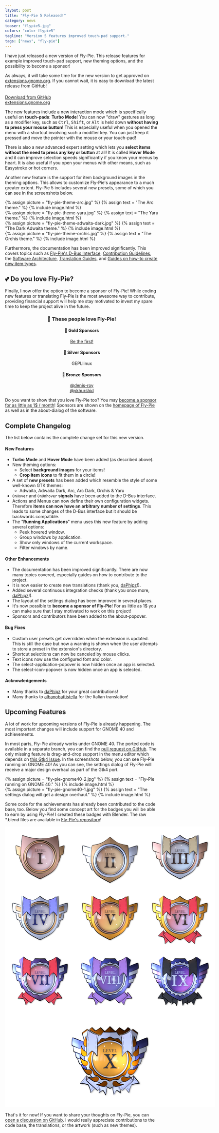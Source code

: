 ```yaml
---
layout: post
title: "Fly-Pie 5 Released!"
category: news
teaser: "flypie5.jpg"
colors: "color-flypie5"
tagline: "Version 5 features improved touch-pad support."
tags: ["news", "fly-pie"]
---
```


I have just released a new version of Fly-Pie. 
This release features for example improved touch-pad support, new theming options, and the possibility to become a sponsor!

<!--more-->

As always, it will take some time for the new version to get approved on [extensions.gnome.org](https://extensions.gnome.org/extension/3433/fly-pie/).
If you cannot wait, it is easy to download the latest release from GitHub!

<div class="row" style="margin-top:20px">
<div class="col m6 s12">
<a href="https://github.com/Schneegans/Fly-Pie#b-downloading-a-stable-release" target="_blank" class="btn-large block waves-effect">Download from GitHub</a>
</div>
<div class="col m6 s12">
<a href="https://extensions.gnome.org/extension/3433/fly-pie/" target="_blank" class="btn-large block waves-effect">extensions.gnome.org</a>
</div>
</div>

The new features include a new interaction mode which is specifically useful on **touch-pads**: **Turbo Mode**! You can now "draw" gestures as long as a modifier key, such as <kbd>Ctrl</kbd>, <kbd>Shift</kbd>, or <kbd>Alt</kbd> is held down **without having to press your mouse button**! This is especially useful when you opened the menu with a shortcut involving such a modifier key. You can just keep it pressed and move the pointer with the mouse or your touch-pad!

There is also a new advanced expert setting which lets you **select items without the need to press any key or button** at all! It is called **Hover Mode** and it can improve selection speeds significantly if you know your menus by heart. It is also useful if you open your menus with other means, such as Easystroke or hot corners.

Another new feature is the support for item background images in the theming options. This allows to customize Fly-Pie's appearance to a much greater extent.
Fly-Pie 5 includes several new presets, some of which you can see in the screenshots below.

<div class="row">
  <div class="col s6">
    {% assign picture = "fly-pie-theme-arc.jpg" %}
    {% assign text = "The Arc theme." %}
    {% include image.html %}
  </div>
  <div class="col s6">
    {% assign picture = "fly-pie-theme-yaru.jpg" %}
    {% assign text = "The Yaru theme." %}
    {% include image.html %}
  </div>
</div>

<div class="row">
  <div class="col s6">
    {% assign picture = "fly-pie-theme-adwaita-dark.jpg" %}
    {% assign text = "The Dark Adwaita theme." %}
    {% include image.html %}
  </div>
  <div class="col s6">
    {% assign picture = "fly-pie-theme-orchis.jpg" %}
    {% assign text = "The Orchis theme." %}
    {% include image.html %}
  </div>
</div>

Furthermore, the documentation has been improved significantly. This covers topics such as [Fly-Pie's D-Bus Interface](https://github.com/Schneegans/Fly-Pie/blob/develop/docs/dbus-interface.md), [Contribution Guidelines](https://github.com/Schneegans/Fly-Pie/blob/develop/docs/contributing.md), the [Software Architecture](https://github.com/Schneegans/Fly-Pie/blob/develop/docs/software-architecture.md), [Translation Guides](https://github.com/Schneegans/Fly-Pie/blob/develop/docs/translating.md), and [Guides on how-to create new item types](https://github.com/Schneegans/Fly-Pie/blob/develop/docs/creating-actions.md).

## 💕️ Do you love Fly-Pie?

Finally, I now offer the option to become a sponsor of Fly-Pie!
While coding new features or translating Fly-Pie is the most awesome way to contribute, providing financial support will help me stay motivated to invest my spare time to keep the project alive in the future.

<h3 style="text-align:center">💞️ These people love Fly-Pie!</h3>

<h4 style="text-align:center">🥇️ Gold Sponsors</h4>
<p align="center">
  <a href="https://github.com/sponsors/Schneegans">Be the first!</a>
</p>

<h4 style="text-align:center">🥈️ Silver Sponsors</h4>
<p align="center">
  GEPLlinux
</p>

<h4 style="text-align:center">🥉️ Bronze Sponsors</h4>
<p align="center">
  <a href="https://github.com/denis-roy">@denis-roy</a><br>
  <a href="https://github.com/ykhurshid">@ykhurshid</a>
</p>

Do you want to show that you love Fly-Pie too? You may <a href="https://github.com/sponsors/Schneegans">become a sponsor for as little as 1$ / month</a>!
Sponsors are shown on the [homepage of Fly-Pie](https://github.com/Schneegans/Fly-Pie) as well as in the about-dialog of the software.

## Complete Changelog

The list below contains the complete change set for this new version.

#### New Features
* **Turbo Mode** and **Hover Mode** have been added (as described above).
* New theming options: 
  - Select **background images** for your items!
  - **Crop item icons** to fit them in a circle!
* A set of **new presets** has been added which resemble the style of some well-known GTK themes:
  - Adwaita, Adwaita Dark, Arc, Arc Dark, Orchis & Yaru
* `OnHover` and `OnUnhover` **signals** have been added to the D-Bus interface.
* Actions and Menus can now define their own configuration widgets. Therefore **items can now have an arbitrary number of settings**. This leads to some changes of the D-Bus interface but it should be backwards compatible.
* The "**Running Applications**" menu uses this new feature by adding several options:
  - Peek hovered window.
  - Group windows by application.
  - Show only windows of the current workspace.
  - Filter windows by name.

#### Other Enhancements
* The documentation has been improved significantly. There are now many topics covered, especially guides on how to contribute to the project.
* It is now easier to create new translations (thank you, [daPhipz](https://github.com/daPhipz)!).
* Added several continuous integration checks (thank you once more, [daPhipz](https://github.com/daPhipz)!).
* The layout of the settings dialog has been improved in several places.
* It's now possible to **become a sponsor of Fly-Pie**! For as little as 1$ you can make sure that I stay motivated to work on this project!
* Sponsors and contributors have been added to the about-popover.

#### Bug Fixes
* Custom user presets get overridden when the extension is updated. This is still the case but now a warning is shown when the user attempts to store a preset in the extension's directory.
* Shortcut selections can now be canceled by mouse clicks.
* Text icons now use the configured font and color.
* The select-application-popover is now hidden once an app is selected.
* The select-icon-popover is now hidden once an app is selected.

#### Acknowledgements
* Many thanks to [daPhipz](https://github.com/daPhipz) for your great contributions!
* Many thanks to [albanobattistella](https://github.com/albanobattistella) for the Italian translation!



## Upcoming Features

A lot of work for upcoming versions of Fly-Pie is already happening. 
The most important changes will include support for GNOME 40 and achievements.

In most parts, Fly-Pie already works under GNOME 40.
The ported code is available in a separate branch, you can find the [pull request on GitHub](https://github.com/Schneegans/Fly-Pie/pull/100).
The only missing feature is drag-and-drop support in the menu editor which depends on [this Gtk4 Issue](https://gitlab.gnome.org/GNOME/gtk/-/issues/3649).
In the screenshots below, you can see Fly-Pie running on GNOME 40! As you can see, the settings dialog of Fly-Pie will receive a major design overhaul as part of the Gtk4 port.

<div class="row">
  <div class="col s6">
    {% assign picture = "fly-pie-gnome40-2.jpg" %}
    {% assign text = "Fly-Pie running on GNOME 40." %}
    {% include image.html %}
  </div>
  <div class="col s6">
    {% assign picture = "fly-pie-gnome40-1.jpg" %}
    {% assign text = "The settings dialog will get a design overhaul." %}
    {% include image.html %}
  </div>
</div>

Some code for the achievements has already been contributed to the code base, too. Below you find some concept art for the badges you will be able to earn by using Fly-Pie!
I created these badges with Blender. The raw *.blend files are available in [Fly-Pie's repository](https://github.com/Schneegans/Fly-Pie/tree/develop/resources)!

<p align="center">
<img class="responsive-img materialboxed" src="/assets/pictures/fly-pie-levels.png" style="max-width:690px" data-caption="Concept art for Fly-Pie's level badges" alt="Concept art for Fly-Pie's level badges" title="Concept art for Fly-Pie's level badges" />
</p>

That's it for now! If you want to share your thoughts on Fly-Pie, you can [open a discussion on GitHub](https://github.com/Schneegans/Fly-Pie/discussions).
I would really appreciate contributions to the code base, the translations, or the artwork (such as new themes).